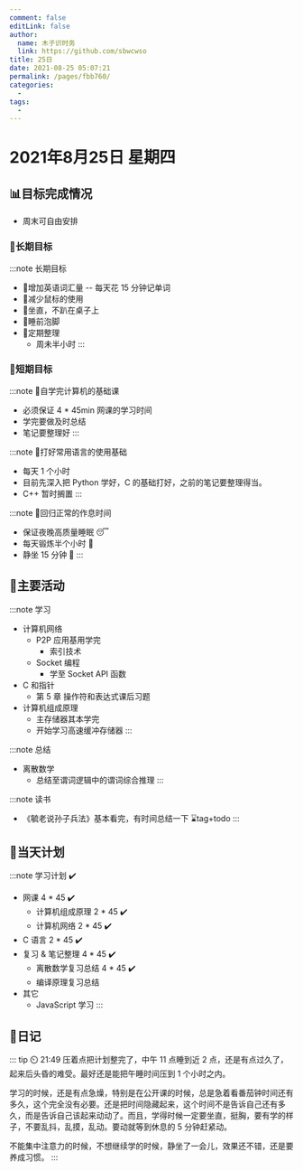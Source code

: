 ```yaml
---
comment: false
editLink: false
author: 
  name: 木子识时务
  link: https://github.com/sbwcwso
title: 25日
date: 2021-08-25 05:07:21
permalink: /pages/fbb760/
categories: 
  - 
tags: 
  - 
---
```


# 2021年8月25日 星期四

## 📊目标完成情况

- 周末可自由安排

### 🐺长期目标

:::note 长期目标
- 🚢增加英语词汇量 -- 每天花 15 分钟记单词
- 🚢减少鼠标的使用
- 🚢坐直，不趴在桌子上
- 🚢睡前泡脚
- 🚢定期整理
  - 周未半小时
:::

### 🐆短期目标

:::note 🚗自学完计算机的基础课
- 必须保证 4 * 45min 网课的学习时间
- 学完要做及时总结
- 笔记要整理好
:::

:::note 🚗打好常用语言的使用基础
- 每天 1 个小时
- 目前先深入把 Python 学好，C 的基础打好，之前的笔记要整理得当。
- C++ 暂时搁置
:::

:::note 🚗回归正常的作息时间
- 保证夜晚高质量睡眠 😴
- 每天锻炼半个小时 🏃
- 静坐 15 分钟 🙏
:::

## 🏃主要活动

:::note 学习
- 计算机网络
  - P2P 应用基用学完
    - 索引技术
  - Socket 编程
    - 学至 Socket API 函数
- C 和指针
  - 第 5 章 操作符和表达式课后习题
- 计算机组成原理
  - 主存储器其本学完
  - 开始学习高速缓冲存储器
:::

:::note 总结
- 离散数学
  - 总结至谓词逻辑中的谓词综合推理
:::

:::note 读书
- 《毓老说孙子兵法》基本看完，有时间总结一下 ⌛tag+todo
:::

## 📓当天计划

:::note 学习计划  ✔️
- 网课 4 * 45  ✔️
  - 计算机组成原理 2 * 45 ✔️
  - 计算机网络 2 * 45  ✔️
- C 语言 2 * 45  ✔️
- 复习 & 笔记整理 4 * 45 ✔️
  - 离散数学复习总结 4 * 45 ✔️
  - 编译原理复习总结
- 其它
  - JavaScript 学习
:::

## 🤔日记

::: tip ⏲️ 21:49
压着点把计划整完了，中午 11 点睡到近 2 点，还是有点过久了，起来后头昏的难受。最好还是能把午睡时间压到 1 个小时之内。

学习的时候，还是有点急燥，特别是在公开课的时候，总是急着看番茄钟时间还有多久，这个完全没有必要。还是把时间隐藏起来，这个时间不是告诉自己还有多久，而是告诉自己该起来动动了。而且，学得时候一定要坐直，挺胸，要有学的样子，不要乱抖，乱摸，乱动。要动就等到休息的 5 分钟赶紧动。

不能集中注意力的时候，不想继续学的时候，静坐了一会儿，效果还不错，还是要养成习惯。
:::
